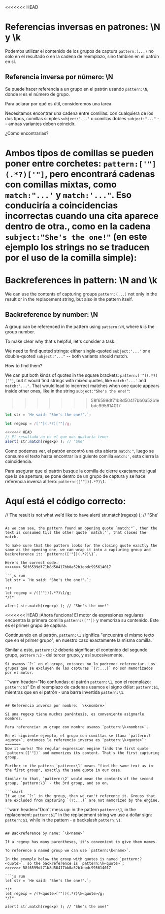 <<<<<<< HEAD
# Referencias inversas en patrones: \N y \k<nombre>

Podemos utilizar el contenido de los grupos de captura `pattern:(...)` no solo en el resultado o en la cadena de reemplazo, sino también en el patrón en sí.

## Referencia inversa por número: \N

Se puede hacer referencia a un grupo en el patrón usando `pattern:\N`, donde `N` es el número de grupo.

Para aclarar por qué es útil, consideremos una tarea.

Necesitamos encontrar una cadena entre comillas: con cualquiera de los dos tipos, comillas simples `subject:'...'` o comillas dobles `subject:"..."` -- ambas variantes deben coincidir.

¿Cómo encontrarlas?

Ambos tipos de comillas se pueden poner entre corchetes: `pattern:['"](.*?)['"]`, pero encontrará cadenas con comillas mixtas, como `match:"...'` y `match:'..."`. Eso conduciría a coincidencias incorrectas cuando una cita aparece dentro de otra., como en la cadena `subject:"She's the one!"` (en este ejemplo los strings no se traducen por el uso de la comilla simple):
=======
# Backreferences in pattern: \N and \k<name>

We can use the contents of capturing groups `pattern:(...)` not only in the result or in the replacement string, but also in the pattern itself.

## Backreference by number: \N

A group can be referenced in the pattern using `pattern:\N`, where `N` is the group number.

To make clear why that's helpful, let's consider a task.

We need to find quoted strings: either single-quoted `subject:'...'` or a double-quoted `subject:"..."` -- both variants should match.

How to find them?

We can put both kinds of quotes in the square brackets: `pattern:['"](.*?)['"]`, but it would find strings with mixed quotes, like `match:"...'` and `match:'..."`. That would lead to incorrect matches when one quote appears inside other ones, like in the string `subject:"She's the one!"`:
>>>>>>> 58f6599df71b8d50417bb0a52b1ebdc995614017

```js run
let str = `He said: "She's the one!".`;

let regexp = /['"](.*?)['"]/g;

<<<<<<< HEAD
// El resultado no es el que nos gustaría tener
alert( str.match(regexp) ); // "She'
```

Como podemos ver, el patrón encontró una cita abierta `match:"`, luego se consume el texto hasta encontrar la siguiente comilla `match:'`, esta cierra la coincidencia.

Para asegurar que el patrón busque la comilla de cierre exactamente igual que la de apertura, se pone dentro de un grupo de captura y se hace referencia inversa al 1ero: `pattern:(['"])(.*?)\1`.

Aquí está el código correcto:
=======
// The result is not what we'd like to have
alert( str.match(regexp) ); // "She'
```

As we can see, the pattern found an opening quote `match:"`, then the text is consumed till the other quote `match:'`, that closes the match.

To make sure that the pattern looks for the closing quote exactly the same as the opening one, we can wrap it into a capturing group and backreference it: `pattern:(['"])(.*?)\1`.

Here's the correct code:
>>>>>>> 58f6599df71b8d50417bb0a52b1ebdc995614017

```js run
let str = `He said: "She's the one!".`;

*!*
let regexp = /(['"])(.*?)\1/g;
*/!*

alert( str.match(regexp) ); // "She's the one!"
```

<<<<<<< HEAD
¡Ahora funciona! El motor de expresiones regulares encuentra la primera comilla `pattern:(['"])` y memoriza su contenido. Este es el primer grupo de captura.

Continuando en el patrón, `pattern:\1` significa "encuentra el mismo texto que en el primer grupo", en nuestro caso exactamente la misma comilla.

Similar a esto, `pattern:\2` debería significar: el contenido del segundo grupo, `pattern:\3` - del tercer grupo, y así sucesivamente.

```smart
Si usamos `?:` en el grupo, entonces no lo podremos referenciar. Los grupos que se excluyen de las capturas `(?:...)` no son memorizados por el motor.
```

```warn header="No confundas: el patrón `pattern:\1`, con el reemplazo: `pattern:$1`"
En el reemplazo de cadenas usamos el signo dólar: `pattern:$1`, mientras que en el patrón - una barra invertida `pattern:\1`.
```

## Referencia inversa por nombre: `\k<nombre>`

Si una regexp tiene muchos paréntesis, es conveniente asignarle nombres.

Para referenciar un grupo con nombre usamos `pattern:\k<nombre>`.

En el siguiente ejemplo, el grupo con comillas se llama `pattern:?<quote>`, entonces la referencia inversa es `pattern:\k<quote>`:
=======
Now it works! The regular expression engine finds the first quote `pattern:(['"])` and memorizes its content. That's the first capturing group.

Further in the pattern `pattern:\1` means "find the same text as in the first group", exactly the same quote in our case.

Similar to that, `pattern:\2` would mean the contents of the second group, `pattern:\3` - the 3rd group, and so on.

```smart
If we use `?:` in the group, then we can't reference it. Groups that are excluded from capturing `(?:...)` are not memorized by the engine.
```

```warn header="Don't mess up: in the pattern `pattern:\1`, in the replacement: `pattern:$1`"
In the replacement string we use a dollar sign: `pattern:$1`, while in the pattern - a backslash `pattern:\1`.
```

## Backreference by name: `\k<name>`

If a regexp has many parentheses, it's convenient to give them names.

To reference a named group we can use `pattern:\k<name>`.

In the example below the group with quotes is named `pattern:?<quote>`, so the backreference is `pattern:\k<quote>`:
>>>>>>> 58f6599df71b8d50417bb0a52b1ebdc995614017

```js run
let str = `He said: "She's the one!".`;

*!*
let regexp = /(?<quote>['"])(.*?)\k<quote>/g;
*/!*

alert( str.match(regexp) ); // "She's the one!"
```
